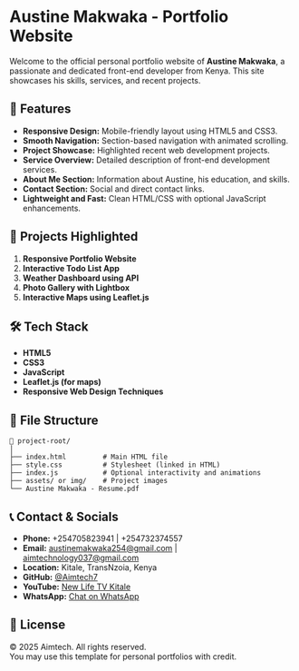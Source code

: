 
# Austine Makwaka - Portfolio Website

Welcome to the official personal portfolio website of **Austine Makwaka**, a passionate and dedicated front-end developer from Kenya. This site showcases his skills, services, and recent projects.

## 🚀 Features

- **Responsive Design:** Mobile-friendly layout using HTML5 and CSS3.
- **Smooth Navigation:** Section-based navigation with animated scrolling.
- **Project Showcase:** Highlighted recent web development projects.
- **Service Overview:** Detailed description of front-end development services.
- **About Me Section:** Information about Austine, his education, and skills.
- **Contact Section:** Social and direct contact links.
- **Lightweight and Fast:** Clean HTML/CSS with optional JavaScript enhancements.

## 💼 Projects Highlighted

1. **Responsive Portfolio Website**
2. **Interactive Todo List App**
3. **Weather Dashboard using API**
4. **Photo Gallery with Lightbox**
5. **Interactive Maps using Leaflet.js**

## 🛠️ Tech Stack

- **HTML5**
- **CSS3**
- **JavaScript**
- **Leaflet.js (for maps)**
- **Responsive Web Design Techniques**

## 📂 File Structure

```
📁 project-root/
│
├── index.html         # Main HTML file
├── style.css          # Stylesheet (linked in HTML)
├── index.js           # Optional interactivity and animations
├── assets/ or img/    # Project images
└── Austine Makwaka - Resume.pdf
```

## 📞 Contact & Socials

- **Phone:** +254705823941 | +254732374557  
- **Email:** austinemakwaka254@gmail.com | aimtechnology037@gmail.com  
- **Location:** Kitale, TransNzoia, Kenya  
- **GitHub:** [@Aimtech7](https://github.com/Aimtech7)  
- **YouTube:** [New Life TV Kitale](https://www.youtube.com/@NEWLIFETVKITALE)  
- **WhatsApp:** [Chat on WhatsApp](https://wa.me/+254732374557)

## 📄 License

© 2025 Aimtech. All rights reserved.  
You may use this template for personal portfolios with credit.
